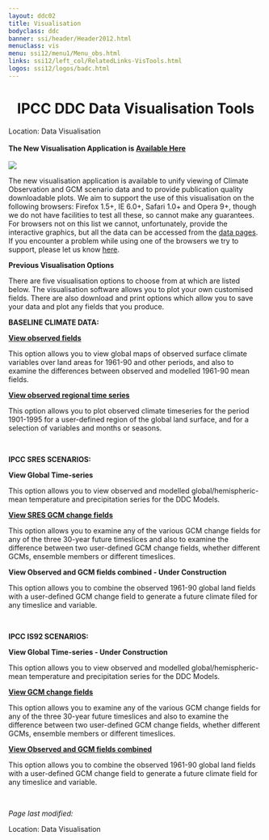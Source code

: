 ```yaml
---
layout: ddc02
title: Visualisation
bodyclass: ddc
banner: ssi/header/Header2012.html
menuclass: vis
menu: ssi12/menu1/Menu_obs.html
links: ssi12/left_col/RelatedLinks-VisTools.html
logos: ssi12/logos/badc.html
---
```

 <div id="pagetitle">
 <h1 align="center">IPCC DDC Data Visualisation Tools</h1>
 </div>
 <!-- End of Page Title Block -->
 
 <!-- Breadcrumb1 -->
 <div id="breadcrumb1" align="left">
 Location: <span class="sr">Data Visualisation</span>
 </div>
 <!-- End of Breadcrumb1 -->
 <br>
 <b> The New Visualisation Application is <a href="/maps/"> Available Here </a></b>
 <br><br>
 <img src="/img/vis_descrip_02.png">
 
 <p>The new visualisation application is available to unify
 viewing of Climate Observation and GCM scenario data and to provide publication
 quality downloadable plots.
 We aim to support the use of this visualisation on the
 following browsers: Firefox 1.5+, IE 6.0+, Safari 1.0+ and Opera 9+,
 though we do not have facilities to test all these, so cannot make
 any guarantees.
 For browsers not on this list we cannot, unfortunately, provide the interactive graphics, but all the data
 can be accessed from the <a href="/sim/">data pages</a>. If you encounter a problem while using one of
 the browsers we try to support, please let us know <a href="/cgi-bin/query">here</a>.
 
 <br>
 
 <p><b><a name="old">Previous Visualisation Options</a></b></p>
 
 <p>
 There are five visualisation options to choose from at which are listed below. 
 The visualisation software allows you to plot your own customised fields. 
 There are also download and print options which
 allow you to save your data and plot any fields that you produce.
 </p>
 
 
 <p><b>BASELINE CLIMATE DATA:</b></p>
 
 <p><b><a href="/java/visualisation.html">View observed fields</a></b></p>
 
 <p>This option allows you to view global maps of observed surface climate variables over land areas
 for 1961-90 and other periods, and also to examine the differences between observed and modelled
 1961-90 mean fields.</p>
 
 <p><b><a href="/java/time_series.html">View observed regional time series</a></b></p>
 
 <p>This option allows you to plot observed climate timeseries for the period 1901-1995 for a user-defined
 region of the global land surface, and for a selection of variables and months or seasons.</p>
 
 </p>&nbsp;<p>
 
 <p><b>IPCC SRES SCENARIOS:</b></p>
 
 <p><b>View Global Time-series</b></p>
 
 <p>This option allows you to view observed and modelled global/hemispheric-mean
 temperature and  precipitation series for the DDC Models.</p>
 <p><b><a href="/cgi-bin/ddcvis/gcmcf">View SRES GCM change fields</a></b></p>
 <p>This option allows you to examine any of the various GCM change fields for any of the three
 30-year future timeslices and also to examine the difference between two user-defined GCM change
 fields, whether different GCMs, ensemble members or different timeslices.</p>
 
 <p><b>View Observed and GCM fields combined - Under Construction</b></p>
 <p>This option allows you to combine the observed 1961-90 global land fields with a user-defined
 GCM change field to generate a future climate filed for any timeslice and variable.</p>
 
 <p>&nbsp;</p>
 
 <p><b>IPCC IS92 SCENARIOS:</b></p>
 
 <p><b>View Global Time-series - Under Construction</b></p>
 
 <p>This option allows you to view observed and modelled global/hemispheric-mean
 temperature and  precipitation series for the DDC Models.</p>
 
 <p><b><a href="/java/gcm.html">View GCM change fields</a></b></p>
 
 <p>This option allows you to examine any of the various GCM change fields for any of the three
 30-year future timeslices and also to examine the difference between two user-defined GCM change
 fields, whether different GCMs, ensemble members or different timeslices.</p>
 
 <p><b><a href="/java/obs_plus_gcm.html">View Observed and GCM fields
 combined</a></b></p>
 
 <p>This option allows you to combine the observed 1961-90 global land fields with a user-defined
 GCM change field to generate a future climate field for any timeslice and variable.</p>
 
 <p>&nbsp;</p>
 
 <!--#config timefmt=" %d %B %Y" -->
 <p> <i>Page last modified: <!--#flastmod file="ddc_visualisation.html" --> </i></p>
 
 <!-- Breadcrumb2 -->
 <div id="breadcrumb2" align="left">
 Location: <span class="sr">Data Visualisation</span>
 </div>
 <!-- End of Breadcrumb2 -->
 
 <p></p>
 
 <!-- end of center column -->
